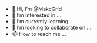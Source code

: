 - 👋 Hi, I’m @MakcGrid
- 👀 I’m interested in ...
- 🌱 I’m currently learning ...
- 💞️ I’m looking to collaborate on ...
- 📫 How to reach me ...

<!---
MakcGrid/MakcGrid is a ✨ special ✨ repository because its `README.md` (this file) appears on your GitHub profile.
You can click the Preview link to take a look at your changes.
--->
